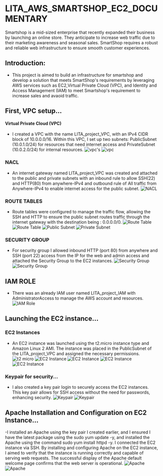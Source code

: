 # LITA_AWS_SMARTSHOP_EC2_DOCUMENTARY
 Smartshop is a mid-sized enterprise that recently expanded their business by launching an online store. They anticipate to increase web traffic due to their marketing awareness and seasonal sales. SmartShop requires a robust and reliable web infrastructure to ensure smooth customer experiences.

 ## Introduction:
 - This project is aimed to build an infrastructure for smartshop and develop a solution that meets SmartShop's requirements by leveraging AWS services such as EC2,Virtual Private Cloud (VPC), and Identity and Access Management (IAM) to meet Smartshop's requirement to increase sales and avaoid traffic.

 ## First, VPC setup... 
 #### Virtual Private Cloud (VPC)
- I created a VPC with the name LITA_project_VPC, with an IPv4 CIDR block of 10.0.0.0/16. Within this VPC, I set up two subnets: PublicSubnet (10.0.1.0/24) for resources that need internet access and PrivateSubnet (10.0.2.0/24) for internal resources.
![vpc's](/VPC_1.png)
![vpc](/VPC.png)

### NACL
- An internet gateway named LITA_project_VPC was created and attached to the public and private subnets with an inbound rule to allow SSH(22) and HTTP(80) from anywhere-IPv4 and outbound rule of All traffic from Anywhere-IPv4 to enable internet access for the public subnet.
![NACL](/cl2.jpg)

### ROUTE TABLES
- Route tables were configured to manage the traffic flow, allowing the SSH and HTTP to ensure the public subnet routes traffic through the internet gateway with the destination being : 0.0.0.0/0.
![Route Table](/kp.jpg)
![Route Table](/rt.jpg)
![Public Subnet](/Public_subnet.png)
![Private Subnet](/Private_subnet.png)

### SECURITY GROUP
- For security group I allowed inbound HTTP (port 80) from anywhere and SSH (port 22) access from the IP for the web and admin access and attached the Security Group to the EC2 instances.
![Security Group](/sg(7).jpg)
![Security Group](/sgn.jpg)

## IAM ROLE
- There was an already IAM user named LITA_project_IAM with AdministratorAccess to manage the AWS account and resources.
![IAM Role](/IAM.png)

## Launching the EC2 instance...
### EC2 Instances
- An EC2 instance was launched using the t2.micro instance type and Amazon Linux 2 AMI. The instance was placed in the PublicSubnet of the  LITA_project_VPC and assigned the necessary permissions.
![t2 micro](/t2_micro.png)
![EC2 Instance](/inst(2)n.jpg)
![EC2 Instance](/instn.jpg)
![EC2 Instance](/AMI_Isnt_2.png)
![EC2 Instance](/AMI_Inst.png)

### Keypair for security...
- I also created a key pair login to securely access the EC2 instances. This key pair allows for SSH access without the need for passwords, enhancing security.
![Keypair](/kp.jpg)
![Keypair](/kp2.jpg)

## Apache Installation and Configuration on EC2 Instance...

-I installed an Apache using the key pair I created earlier, and I ensured I have the latest package using the sudo yum update -y, and installed the Apache using the command sudo yum install httpd -y. I connected the EC2 instance via SSH. By installing and configuring Apache on the EC2 instance, I aimed to verify that the instance is running correctly and capable of serving web requests. The successful display of the Apache default welcome page confirms that the web server is operational.
![Apache](/apache9.jpg)
![Apache](/apache2.jpg)